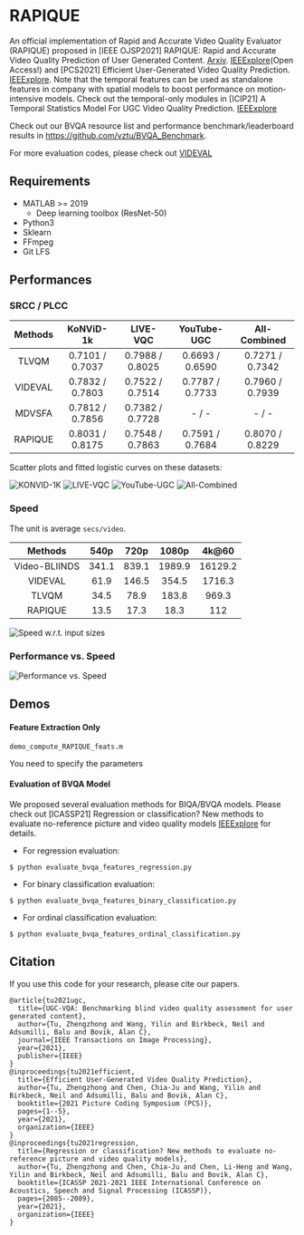 # RAPIQUE
An official implementation of Rapid and Accurate Video Quality Evaluator (RAPIQUE) proposed in [IEEE OJSP2021] RAPIQUE: Rapid and Accurate Video Quality Prediction of User Generated Content. [Arxiv](https://arxiv.org/abs/2101.10955). [IEEExplore](https://ieeexplore.ieee.org/document/9463703)(Open Access!) and [PCS2021] Efficient User-Generated Video Quality Prediction. [IEEExplore](https://ieeexplore.ieee.org/abstract/document/9477483). Note that the temporal features can be used as standalone features in company with spatial models to boost performance on motion-intensive models. Check out the temporal-only modules in [ICIP21] A Temporal Statistics Model For UGC Video Quality Prediction. [IEEExplore](https://ieeexplore.ieee.org/abstract/document/9506669)

Check out our BVQA resource list and performance benchmark/leaderboard results in https://github.com/vztu/BVQA_Benchmark.

For more evaluation codes, please check out [VIDEVAL](https://github.com/vztu/VIDEVAL)

## Requirements

- MATLAB >= 2019
  - Deep learning toolbox (ResNet-50)
- Python3
- Sklearn
- FFmpeg
- Git LFS

## Performances

### SRCC / PLCC

|    Methods   | KoNViD-1k | LIVE-VQC             | YouTube-UGC         | All-Combined |
|:------------:|:---------------------:|:--------------------:|:-------------------:|:------------:|
| TLVQM        | 0.7101 / 0.7037 | 0.7988 / 0.8025  | 0.6693 / 0.6590 | 0.7271 / 0.7342  |
| VIDEVAL      | 0.7832 / 0.7803 | 0.7522 / 0.7514  | 0.7787 / 0.7733 | 0.7960 / 0.7939  |
| MDVSFA       | 0.7812 / 0.7856 | 0.7382 / 0.7728  |  - / - | - / - |
| RAPIQUE      | 0.8031 / 0.8175 | 0.7548 / 0.7863  | 0.7591 / 0.7684 | 0.8070 / 0.8229 |

Scatter plots and fitted logistic curves on these datasets:

 ![KONVID-1K](https://github.com/vztu/RAPIQUE/blob/main/figures/KONVID_1K_kfCV_corr.png)
 ![LIVE-VQC](https://github.com/vztu/RAPIQUE/blob/main/figures/LIVE_VQC_kfCV_corr.png)
 ![YouTube-UGC](https://github.com/vztu/RAPIQUE/blob/main/figures/YOUTUBE_UGC_kfCV_corr.png)
 ![All-Combined](https://github.com/vztu/RAPIQUE/blob/main/figures/ALL_COMBINED_kfCV_corr.png)

### Speed

The unit is average `secs/video`. 

|    Methods   |  540p | 720p | 1080p | 4k@60  |
|:-----------:|:----:|:----:|:------:|:--------:|
| Video-BLIINDS | 341.1 | 839.1 | 1989.9 | 16129.2 |
| VIDEVAL      |   61.9   |  146.5   |  354.5   | 1716.3  |
| TLVQM        | 34.5  | 78.9 | 183.8 | 969.3 |
| RAPIQUE      | 13.5 | 17.3 | 18.3 | 112 |

![Speed w.r.t. input sizes](https://github.com/vztu/RAPIQUE/blob/main/figures/speed_scales.jpg)

### Performance vs. Speed

![Performance vs. Speed](https://github.com/vztu/RAPIQUE/blob/main/figures/perf_n_speed.jpg)

## Demos

#### Feature Extraction Only

```
demo_compute_RAPIQUE_feats.m
```
You need to specify the parameters

#### Evaluation of BVQA Model

We proposed several evaluation methods for BIQA/BVQA models. Please check out [ICASSP21] Regression or classification? New methods to evaluate no-reference picture and video quality models [IEEExplore](https://ieeexplore.ieee.org/abstract/document/9414232/) for details.

* For regression evaluation:
```
$ python evaluate_bvqa_features_regression.py
```

* For binary classification evaluation:
```
$ python evaluate_bvqa_features_binary_classification.py
```

* For ordinal classification evaluation:
```
$ python evaluate_bvqa_features_ordinal_classification.py
```

## Citation

If you use this code for your research, please cite our papers.

```
@article{tu2021ugc,
  title={UGC-VQA: Benchmarking blind video quality assessment for user generated content},
  author={Tu, Zhengzhong and Wang, Yilin and Birkbeck, Neil and Adsumilli, Balu and Bovik, Alan C},
  journal={IEEE Transactions on Image Processing},
  year={2021},
  publisher={IEEE}
}
@inproceedings{tu2021efficient,
  title={Efficient User-Generated Video Quality Prediction},
  author={Tu, Zhengzhong and Chen, Chia-Ju and Wang, Yilin and Birkbeck, Neil and Adsumilli, Balu and Bovik, Alan C},
  booktitle={2021 Picture Coding Symposium (PCS)},
  pages={1--5},
  year={2021},
  organization={IEEE}
}
@inproceedings{tu2021regression,
  title={Regression or classification? New methods to evaluate no-reference picture and video quality models},
  author={Tu, Zhengzhong and Chen, Chia-Ju and Chen, Li-Heng and Wang, Yilin and Birkbeck, Neil and Adsumilli, Balu and Bovik, Alan C},
  booktitle={ICASSP 2021-2021 IEEE International Conference on Acoustics, Speech and Signal Processing (ICASSP)},
  pages={2085--2089},
  year={2021},
  organization={IEEE}
}

```

